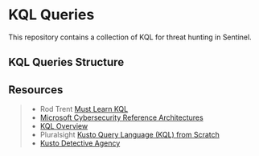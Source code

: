 # KQL Queries
This repository contains a collection of KQL for threat hunting in Sentinel. 

## KQL Queries Structure

## Resources
> * Rod Trent [Must Learn KQL](https://github.com/rod-trent/MustLearnKQL)
> * [Microsoft Cybersecurity Reference Architectures](https://learn.microsoft.com/en-gb/security/adoption/mcra)
> * [KQL Overview](https://learn.microsoft.com/en-us/kusto/query/?view=microsoft-fabric)
> * Pluralsight [Kusto Query Language (KQL) from Scratch](https://www.pluralsight.com/courses/kusto-query-language-kql-from-scratch)
> * [Kusto Detective Agency](https://detective.kusto.io/)
